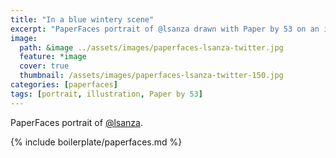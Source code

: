 ```yaml
---
title: "In a blue wintery scene"
excerpt: "PaperFaces portrait of @lsanza drawn with Paper by 53 on an iPad."
image: 
  path: &image ../assets/images/paperfaces-lsanza-twitter.jpg 
  feature: *image
  cover: true
  thumbnail: /assets/images/paperfaces-lsanza-twitter-150.jpg
categories: [paperfaces]
tags: [portrait, illustration, Paper by 53]
---
```


PaperFaces portrait of [@lsanza](https://twitter.com/lsanza).

{% include boilerplate/paperfaces.md %}
